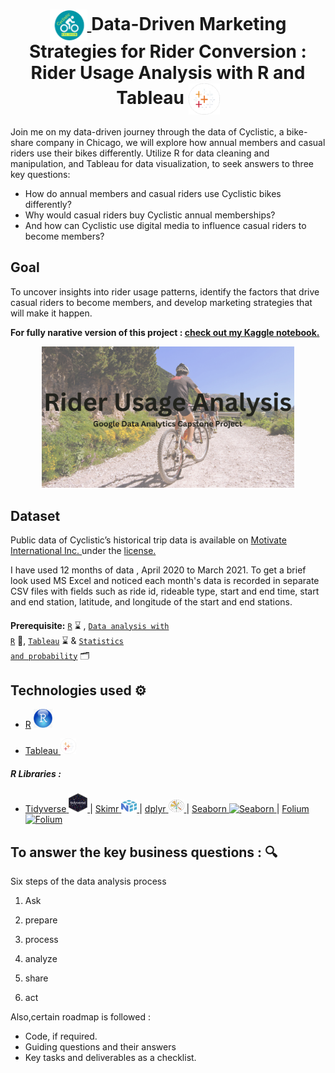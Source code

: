<h1 align="center">
  <a href="https://www.kaggle.com/code/roopamoorthy/google-data-analytics-capstone-project-cyclistic" target="_blank">
    <img src="https://github.com/roopadm/Google-Capstone-Project-R-Tableau-Cyclistic/blob/main/images/1650821003822-removebg-preview.png" alt="Cyclistic" width="60" height="50" style="vertical-align: middle;"/>
  </a>
  <strong>Data-Driven Marketing Strategies for Rider Conversion : Rider Usage Analysis with R and Tableau</strong>
  <a href="https://public.tableau.com/app/profile/roopa.d.moorthy/viz/GoogleDataAnalyticsCapstoneProjectRiderUsageAnalysis/PopularStationsAnalysis?publish=yes" target="_blank">
    <img src="https://github.com/roopadm/Google-Capstone-Project-R-Tableau-Cyclistic/blob/main/images/tableau_logo-removebg-preview.png" alt="Tableau" width="50" height="50" style="vertical-align: middle;"/>
  </a>
</h1>

Join me on my data-driven journey through the data of Cyclistic, a bike-share company in Chicago, we will explore how annual members and casual riders use their bikes differently. Utilize R for data cleaning and manipulation, and Tableau for data visualization, to seek answers to three key questions:

- How do annual members and casual riders use Cyclistic bikes differently?
- Why would casual riders buy Cyclistic annual memberships?
- And how can Cyclistic use digital media to influence casual riders to become members?

## Goal

To uncover insights into rider usage patterns, identify the factors that drive casual riders to become members, and develop marketing strategies that will make it happen.

<b>For fully narative version of this project : <a href="https://www.kaggle.com/code/roopamoorthy/google-data-analytics-capstone-project-cyclistic">check out my Kaggle notebook.</a></b>

<p align="center"> <a href="https://www.kaggle.com/code/roopamoorthy/google-data-analytics-capstone-project-cyclistic" target="_blank"> <img src="https://github.com/roopadm/Google-Capstone-Project-R-Tableau-Cyclistic/blob/main/images/Rider%20Usage%20Analysis%20Google%20Data%20Analytics%20Capstone%20Project.png" alt="Projectimage" width="80%" height="10%"/> </a> </p>

## Dataset 

Public data of Cyclistic’s historical trip data is available on <a href="http://divvy-tripdata.s3.amazonaws.com/index.html">Motivate International Inc. </a> under the  <a href="https://ride.divvybikes.com/data-license-agreement"> license. </a>

I have used 12 months of data , April 2020 to March 2021. To get a brief look used MS Excel and noticed each month's data is recorded in separate CSV files with fields such as ride id, rideable type, start and end time, start and end station, latitude, and longitude of the start and end stations.

####

**Prerequisite:** <code>[R](https://www.w3schools.com/r/)</code> :hourglass: , <code>[Data analysis with R](https://www.coursera.org/learn/data-analysis-r)</code> 📑, <code>[Tableau](https://www.tutorialspoint.com/tableau/index.htm)</code> :hourglass: & <code>[Statistics and probability](https://www.khanacademy.org/math/statistics-probability)</code> 🗂️


## Technologies used ⚙️

* <a href="https://www.kaggle.com/code/roopamoorthy/google-data-analytics-capstone-project-cyclistic">R</a> <a href="https://www.kaggle.com/code/roopamoorthy/google-data-analytics-capstone-project-cyclistic" target="_blank"> <img src="https://github.com/roopadm/Google-Capstone-Project-R-Tableau-Cyclistic/blob/main/images/r.png" alt="R" width="30" height="30"/> </a>

* <a href="https://public.tableau.com/app/profile/roopa.d.moorthy/viz/GoogleDataAnalyticsCapstoneProjectRiderUsageAnalysis/PopularStationsAnalysis?publish=yes">Tableau</a><a href="https://public.tableau.com/app/profile/roopa.d.moorthy/viz/GoogleDataAnalyticsCapstoneProjectRiderUsageAnalysis/PopularStationsAnalysis?publish=yes" target="_blank" rel="noreferrer"> <img src="https://github.com/roopadm/Google-Capstone-Project-R-Tableau-Cyclistic/blob/main/images/tableau_logo-removebg-preview.png" alt="JupyterNotebook" width="25" height="25"/> </a>

##### R Libraries : 
* <a href="https://www.tidyverse.org/">Tidyverse</a><a href="https://www.tidyverse.org/" target="_blank" rel="noreferrer"> <img src="https://github.com/roopadm/Google-Capstone-Project-R-Tableau-Cyclistic/blob/main/images/Tidyverse.png" alt="tidyverse" width="30" height="30"/> </a> |  <a href="https://cran.r-project.org/web/packages/skimr/vignettes/skimr.html">Skimr</a><a href="https://cran.r-project.org/web/packages/skimr/vignettes/skimr.html" target="_blank" rel="noreferrer"> <img src="https://raw.githubusercontent.com/mrankitgupta/mrankitgupta/2a582d085b324cff4917325112229027309ecae3/Numpy-logo.svg" alt="skimr" width="25" height="20"/> </a> |  <a href="https://dplyr.tidyverse.org/">dplyr</a><a href="https://dplyr.tidyverse.org/" target="_blank" rel="noreferrer"> <img src="https://raw.githubusercontent.com/mrankitgupta/mrankitgupta/1331979c3208a15be2c2a6177ffc38ced3d6b434/Matplotlib_icon.svg" alt="dpylr" width="25" height="20"/> </a> |  <a href="https://seaborn.pydata.org">Seaborn</a><a href="https://seaborn.pydata.org" target="_blank" rel="noreferrer"> <img src="https://seaborn.pydata.org/_images/logo-mark-lightbg.svg" alt="Seaborn" width="25" height="20"/> </a> |  <a href="https://realpython.com/python-folium-web-maps-from-data/#:~:text=Python's%20Folium%20library%20gives%20you,can%20share%20as%20a%20website.">Folium</a><a href="https://realpython.com/python-folium-web-maps-from-data/#:~:text=Python's%20Folium%20library%20gives%20you,can%20share%20as%20a%20website." target="_blank" rel="noreferrer"> <img src="https://github.com/roopadm/AnalyzingDevSurvey-Data-analysis-using-Python/blob/main/Images/folium%20logo.png" alt="Folium" width="20" height="20"/> </a>

## To answer the key business questions : 🔍

Six steps of the data analysis process


1. Ask

2. prepare

3. process

4. analyze

5. share

6. act 

Also,certain roadmap is followed :

* Code, if required.
* Guiding questions and their answers
* Key tasks and deliverables as a checklist.
